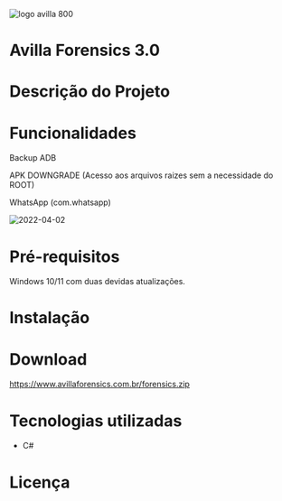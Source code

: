 ![logo avilla 800](https://user-images.githubusercontent.com/102838167/161397689-5df01560-546c-4d82-94a6-e4a3b677875f.png)

# Avilla Forensics 3.0

# Descrição do Projeto

# Funcionalidades
  Backup ADB</p>
  APK  DOWNGRADE (Acesso aos arquivos raizes sem a necessidade do ROOT)</p>
     WhatsApp (com.whatsapp)</p>
    
  ![2022-04-02](https://user-images.githubusercontent.com/102838167/161398236-c20a9bd3-499d-49fc-b862-1694b369b334.png)

  
# Pré-requisitos
  Windows 10/11 com duas devidas atualizações.
  
# Instalação


# Download
  https://www.avillaforensics.com.br/forensics.zip

# Tecnologias utilizadas
  *  C#

# Licença
